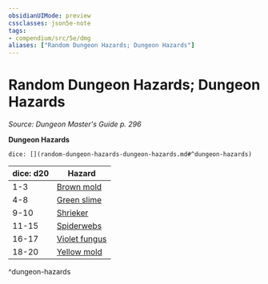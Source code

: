 ```yaml
---
obsidianUIMode: preview
cssclasses: json5e-note
tags:
- compendium/src/5e/dmg
aliases: ["Random Dungeon Hazards; Dungeon Hazards"]
---
```

# Random Dungeon Hazards; Dungeon Hazards
*Source: Dungeon Master's Guide p. 296* 

**Dungeon Hazards**

`dice: [](random-dungeon-hazards-dungeon-hazards.md#^dungeon-hazards)`

| dice: d20 | Hazard |
|-----------|--------|
| 1-3 | [Brown mold](brown-mold.md) |
| 4-8 | [Green slime](green-slime.md) |
| 9-10 | [Shrieker](shrieker.md) |
| 11-15 | [Spiderwebs](webs.md) |
| 16-17 | [Violet fungus](violet-fungus.md) |
| 18-20 | [Yellow mold](yellow-mold.md) |
^dungeon-hazards